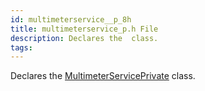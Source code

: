 ```yaml
---
id: multimeterservice__p_8h
title: multimeterservice_p.h File
description: Declares the  class.
tags:
---
```

Declares the [MultimeterServicePrivate](classMultimeterServicePrivate) class.

